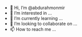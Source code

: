- 👋 Hi, I’m @abdurahmonmir
- 👀 I’m interested in ...
- 🌱 I’m currently learning ...
- 💞️ I’m looking to collaborate on ...
- 📫 How to reach me ...

<!---
abdurahmonmir/abdurahmonmir is a ✨ special ✨ repository because its `README.md` (this file) appears on your GitHub profile.
You can click the Preview link to take a look at your changes.
--->
